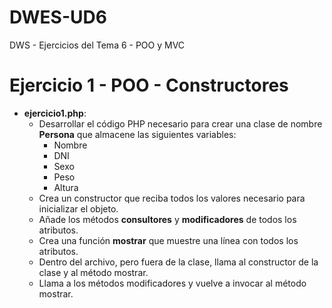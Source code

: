 # DWES-UD6
DWS - Ejercicios del Tema 6 - POO y MVC 

# Ejercicio 1 - POO - Constructores
 - **ejercicio1.php**:
   - Desarrollar el código PHP necesario para crear una clase de nombre **Persona** que almacene las siguientes variables:
     - Nombre
     - DNI
     - Sexo
     - Peso
     - Altura
   - Crea un constructor que reciba todos los valores necesario para inicializar el objeto.
   - Añade los métodos **consultores** y **modificadores** de todos los atributos.
   - Crea una función **mostrar** que muestre una línea con todos los atributos.
   - Dentro del archivo, pero fuera de la clase, llama al constructor de la clase y al método mostrar.
   - Llama a los métodos modificadores y vuelve a invocar al método mostrar.